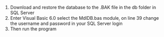 1. Download and restore the database to the .BAK file in the db folder in SQL Server
2. Enter Visual Basic 6.0 select the MdlDB.bas module, on line 39 change the username and password in your SQL Server login
3. Then run the program
